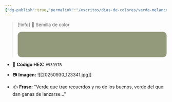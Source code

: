 ```yaml
---
{"dg-publish":true,"permalink":"/escritos/dias-de-colores/verde-melancolico/","tags":["semillas","color"]}
---
```



> [!info] 🌱 Semilla de color
> <div style="width:100%;height:80px;background:#93997b;border-radius:12px;"></div>


- 🎨 **Código HEX:** `#93997B`
- 📷 **Imagen:** ![[20250930_123341.jpg]]

- ✍️ **Frase:** "Verde que trae recuerdos y no de los buenos, verde del que dan ganas  de lanzarse..." 


